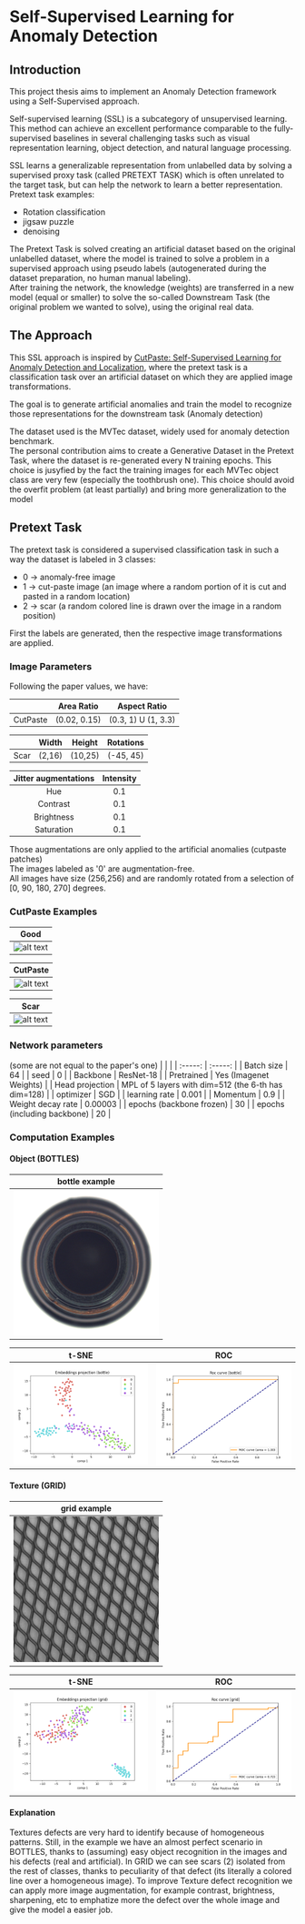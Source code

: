 # Self-Supervised Learning for Anomaly Detection

## Introduction
This project thesis aims to implement an Anomaly Detection framework using a Self-Supervised approach.


Self-supervised learning (SSL) is a subcategory of unsupervised learning. This method can achieve an excellent performance comparable to the fully-supervised baselines in several challenging tasks such as visual representation learning, object detection, and natural language processing.


SSL learns a generalizable representation from unlabelled data by solving a supervised proxy task (called PRETEXT TASK) which is often unrelated to the target task, but can help the network to learn a better representation.<br />
Pretext task examples:
* Rotation classification
* jigsaw puzzle
* denoising

The Pretext Task is solved creating an artificial dataset based on the original unlabelled dataset, where the model is trained to solve a problem in a supervised approach using pseudo labels (autogenerated during the dataset preparation, no human manual labeling).<br />
After training the network, the knowledge (weights) are transferred in a new model (equal or smaller) to solve the so-called Downstream Task (the original problem we wanted to solve), using the original real data.

## The Approach
This SSL approach is inspired by [CutPaste: Self-Supervised Learning for Anomaly Detection and Localization](http://openaccess.thecvf.com/content/CVPR2021/papers/Li_CutPaste_Self-Supervised_Learning_for_Anomaly_Detection_and_Localization_CVPR_2021_paper.pdf), where the pretext task is a classification task over an artificial dataset on which they are applied image transformations.<br />

The goal is to generate artificial anomalies and train the model to recognize those representations for the downstream task (Anomaly detection)

The dataset used is the MVTec dataset, widely used for anomaly detection benchmark.<br />
The personal contribution aims to create a Generative Dataset in the Pretext Task, where the dataset is re-generated every N training epochs. This choice is jusyfied by the fact the training images for each MVTec object class are very few (especially the toothbrush one). This choice should avoid the overfit problem (at least partially) and bring more generalization to the model

## Pretext Task
The pretext task is considered a supervised classification task in such a way the dataset is labeled in 3 classes:
* 0 -> anomaly-free image
* 1 -> cut-paste image (an image where a random portion of it is cut and pasted in a random location)
* 2 -> scar (a random colored line is drawn over the image in a random position)

First the labels are generated, then the respective image transformations are applied.

### Image Parameters
Following the paper values, we have:

|                   | Area Ratio    | Aspect Ratio       |
| :---------------: | :-----------: | :----------------: |
| CutPaste          | (0.02, 0.15)  | (0.3, 1) U (1, 3.3)|

|         | Width   | Height | Rotations |
| :-----: | :-----: | :----: | :-------: |
| Scar    | (2,16)  | (10,25)| (-45, 45) |

|  Jitter augmentations | Intensity |
| :--------------:      | :-----: |
|  Hue       | 0.1     |
|  Contrast       | 0.1     |
|  Brightness      | 0.1     |
|  Saturation       | 0.1     |

Those augmentations are only applied to the artificial anomalies (cutpaste patches) <br />
The images labeled as '0' are augmentation-free. <br />
All images have size (256,256) and are randomly rotated from a selection of [0, 90, 180, 270] degrees.

### CutPaste Examples

| Good |
| :--: |
| ![alt text](https://github.com/gabry1998/TesiAnomalyDetection/blob/main/readme_images/good.png) |

| CutPaste |
| :--: |
| ![alt text](https://github.com/gabry1998/TesiAnomalyDetection/blob/main/readme_images/cutpaste.png) |

| Scar |
| :--: |
| ![alt text](https://github.com/gabry1998/TesiAnomalyDetection/blob/main/readme_images/scar.png) |

### Network parameters

(some are not equal to the paper's one)
| |  |
| :-----: | :-----: |
| Batch size | 64 |
| seed | 0 |
| Backbone | ResNet-18 |
| Pretrained | Yes (Imagenet Weights) |
| Head projection | MPL of 5 layers with dim=512 (the 6-th has dim=128) |
| optimizer | SGD |
| learning rate | 0.001 |
| Momentum | 0.9 |
| Weight decay rate | 0.00003 |
| epochs (backbone frozen) | 30 |
| epochs (including backbone) | 20 |

### Computation Examples

#### Object (BOTTLES)

| bottle example |
| :--: |
| <img src="https://raw.githubusercontent.com/gabry1998/Self-Supervised-Anomaly-Detection/master/readme_images/bottle.png" width="256" height="256"/> |

| t-SNE | ROC |
| :--: | :--: |
| <img src="https://github.com/gabry1998/Self-Supervised-Anomaly-Detection/blob/main/outputs/computations/bottle/tsne.png"/> | <img src="https://github.com/gabry1998/Self-Supervised-Anomaly-Detection/blob/main/outputs/computations/bottle/roc.png"/>|

#### Texture (GRID)
| grid example |
| :--: |
|<img src="https://raw.githubusercontent.com/gabry1998/Self-Supervised-Anomaly-Detection/master/readme_images/grid.png" width="256" height="256"/> |

|t-SNE| ROC |
| :--: | :--: |
| <img src="https://github.com/gabry1998/Self-Supervised-Anomaly-Detection/blob/main/outputs/computations/grid/tsne.png"/> | <img src="https://github.com/gabry1998/Self-Supervised-Anomaly-Detection/blob/main/outputs/computations/grid/roc.png"/> |

#### Explanation
Textures defects are very hard to identify because of homogeneous patterns. Still, in the example we have an almost perfect scenario in BOTTLES, thanks to (assuming) easy object recognition in the images and his defects (real and artificial). In GRID we can see scars (2) isolated from the rest of classes, thanks to peculiarity of that defect (its literally a colored line over a homogeneous image). To improve Texture defect recognition we can apply more image augmentation, for example contrast, brightness, sharpening, etc to emphatize more the defect over the whole image and give the model a easier job.

